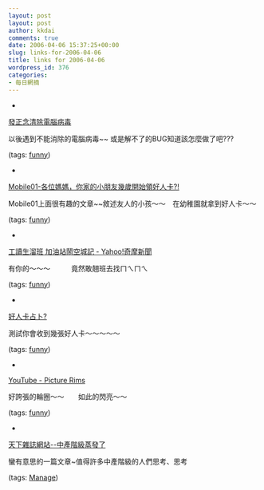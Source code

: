 ```yaml
---
layout: post
layout: post
author: kkdai
comments: true
date: 2006-04-06 15:37:25+00:00
slug: links-for-2006-04-06
title: links for 2006-04-06
wordpress_id: 376
categories:
- 每日網摘
---
```



	
  * 
		

[發正念清除電腦病毒](http://big5.minghui.org/mh/articles/2001/12/9/21123.html)


		

以後遇到不能消除的電腦病毒~~ 或是解不了的BUG知道該怎麼做了吧???


		

(tags: [funny](http://del.icio.us/kkdai/funny))


	

	
  * 
		

[Mobile01-各位媽媽，你家的小朋友幾歲開始領好人卡?!](http://www.mobile01.com/topicdetail.php?f=215&t=151193)


		

Mobile01上面很有趣的文章~~敘述友人的小孩～～　在幼稚園就拿到好人卡～～


		

(tags: [funny](http://del.icio.us/kkdai/funny))


	

	
  * 
		

[工讀生溜班 加油站鬧空城記 - Yahoo!奇摩新聞](http://tw.news.yahoo.com/060406/15/30bem.html)


		

有你的～～～　　　竟然敢翹班去找ㄇㄟㄇㄟ


		

(tags: [funny](http://del.icio.us/kkdai/funny))


	

	
  * 
		

[好人卡占卜?](http://u-maker.com/209493.html)


		

測試你會收到幾張好人卡～～～～～


		

(tags: [funny](http://del.icio.us/kkdai/funny))


	

	
  * 
		

[YouTube - Picture Rims](http://www.youtube.com/watch?v=UeKD-LWjAKY&eurl=)


		

好誇張的輪圈～～　　如此的閃亮～～


		

(tags: [funny](http://del.icio.us/kkdai/funny))


	

	
  * 
		

[天下雜誌網站--中產階級蒸發了](http://www.cw.com.tw/article/relative/relative_article.jsp?AID=1805)


		

蠻有意思的一篇文章~值得許多中產階級的人們思考、思考


		

(tags: [Manage](http://del.icio.us/kkdai/Manage))


	


